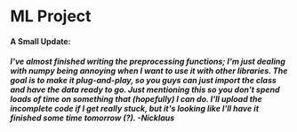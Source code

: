 # ML Project

#### A Small Update:
##### I've almost finished writing the preprocessing functions; I'm just dealing with numpy being annoying when I want to use it with other libraries. The goal is to make it plug-and-play, so you guys can just import the class and have the data ready to go. Just mentioning this so you don't spend loads of time on something that (hopefully) I can do. I'll upload the incomplete code if I get really stuck, but it's looking like I'll have it finished some time tomorrow (?). -Nicklaus
